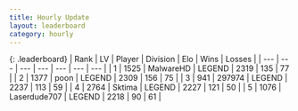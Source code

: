 ```yaml
---
title: Hourly Update
layout: leaderboard
category: hourly
---
```


{: .leaderboard}
| Rank | LV | Player | Division | Elo | Wins | Losses |
| --- | --- | --- | --- | --- | --- | --- |
| <span data-change="0">1</span> | 1525 | <span title="ID: 261794">MalwareHD</span> | LEGEND | <span data-change="5">2319</span> | <span data-change="1">135</span> | <span data-change="0">77</span> |
| <span data-change="0">2</span> | 1377 | <span title="ID: 540690">poon</span> | LEGEND | <span data-change="0">2309</span> | <span data-change="0">156</span> | <span data-change="0">75</span> |
| <span data-change="0">3</span> | 941 | <span title="ID: 544038">297974</span> | LEGEND | <span data-change="0">2237</span> | <span data-change="0">113</span> | <span data-change="0">59</span> |
| <span data-change="0">4</span> | 2764 | <span title="ID: 353063">Sktima</span> | LEGEND | <span data-change="0">2227</span> | <span data-change="0">121</span> | <span data-change="0">50</span> |
| <span data-change="0">5</span> | 1076 | <span title="ID: 372321">Laserdude707</span> | LEGEND | <span data-change="0">2218</span> | <span data-change="0">90</span> | <span data-change="0">61</span> |